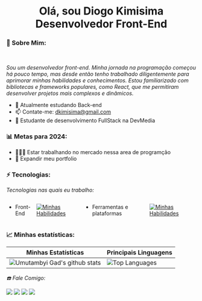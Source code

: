 <h1 align="center"> Olá, sou Diogo Kimisima <br/> Desenvolvedor Front-End </h1>

### 🐼 Sobre Mim: 

<br/>

*Sou um desenvolvedor front-end. Minha jornada na programação começou há pouco tempo, mas desde então tenho trabalhado diligentemente para aprimorar minhas habilidades e conhecimentos. Estou familiarizado com bibliotecas e frameworks populares, como React, que me permitiram desenvolver projetos mais complexos e dinâmicos.*


* 🌱 Atualmente estudando Back-end
* 📫 Contate-me: dkimisima@gmail.com
* 🚀 Estudante de desenvolvimento FullStack na DevMedia

### 📊 Metas para 2024:

* 👨🏼‍💻 Estar trabalhando no mercado nessa area de programção
* 📂 Expandir meu portfolio

### ⚡ Tecnologias:

*Tecnologias nas quais eu trabalho:*

<div style="display:flex">
 
- Front-End

[![Minhas Habilidades](https://skillicons.dev/icons?i=html,css,js,react)](https://skillicons.dev)
 
 - Ferramentas e plataformas

[![Minhas Habilidades](https://skillicons.dev/icons?i=git,github)](https://skillicons.dev)
   
</div>

### 📈 Minhas estatísticas:

| Minhas Estatísticas                                                                                                                                                            | Principais Linguagens                                                                                                                                                                     |
| ------------------------------------------------------------------------------------------------------------------------------------------------------------------------ | ---------------------------------------------------------------------------------------------------------------------------------------------------------------------------------- |
| ![Umutambyi Gad's github stats](https://github-readme-stats.vercel.app/api?username=diogokimisima&show_icons=true&hide_border=true&count_private=true&theme=jolly) | ![Top Languages](https://github-readme-stats.vercel.app/api/top-langs/?username=diogokimisima&langs_count=10&count_private=true&hide_border=true&theme=jolly&layout=compact) |

*☎️ Fale Comigo:*

<div>
  <a href="https://www.linkedin.com/in/diogo-kimisima/" target="_blank"><img src="https://img.shields.io/badge/-LinkedIn-%230077B5?style=for-the-badge&logo=linkedin&logoColor=white" target="_blank"></a>
  <a href="https://api.whatsapp.com/send/?phone=%2B5518981969555&text&app_absent=0" target="_blank"><img src="https://img.shields.io/badge/WhatsApp-25D366?style=for-the-badge&logo=whatsapp&logoColor=white" target="_blank"></a>
  <a href = "mailto:contato.dkimisima@gmail.com"><img src="https://img.shields.io/badge/-Gmail-%23333?style=for-the-badge&logo=gmail&logoColor=white" target="_blank"></a>
  <a href="https://www.instagram.com/diogokimisima/" target="_blank"><img src="https://img.shields.io/badge/-Instagram-%23E4405F?style=for-the-badge&logo=instagram&logoColor=white" target="_blank"></a>
</div>
